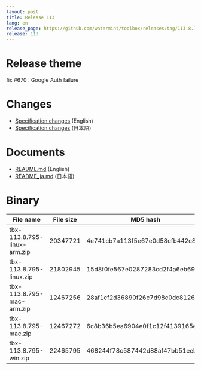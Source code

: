 ```yaml
---
layout: post
title: Release 113
lang: en
release_page: https://github.com/watermint/toolbox/releases/tag/113.8.795
release: 113
---
```


# Release theme

fix #670 : Google Auth failure

# Changes

* [Specification changes](https://github.com/watermint/toolbox/blob/113.8.795/docs/releases/changes113.md) (English)
* [Specification changes](https://github.com/watermint/toolbox/blob/113.8.795/docs/releases/changes113.md) (日本語)

# Documents

* [README.md](https://github.com/watermint/toolbox/blob/113.8.795/README.md) (English)
* [README_ja.md](https://github.com/watermint/toolbox/blob/113.8.795/README_ja.md) (日本語)

# Binary

| File name                   | File size | MD5 hash                         | SHA256 hash                                                      |
|-----------------------------|-----------|----------------------------------|------------------------------------------------------------------|
| tbx-113.8.795-linux-arm.zip | 20347721  | 4e741cb7a113f5e67e0d58cfb442c851 | 7f5d8b026d7b88af545c7775efa891554c9e05005648bcb7d16429b22ce4e038 |
| tbx-113.8.795-linux.zip     | 21802945  | 15d8f0fe567e0287283cd2f4a6eb6990 | 403b01e2a390e4be244d75eeadb87f85850d96571cc2f85a0abf724084e0cfd2 |
| tbx-113.8.795-mac-arm.zip   | 12467256  | 28af1cf2d36890f26c7d98c0dc81269c | 2bac503da09af5c31191c6e665f1c55a96e44c0123a16157d7570a7f4b5b1f9c |
| tbx-113.8.795-mac.zip       | 12467272  | 6c8b36b5ea6904e0f1c12f4139165e6c | 9e0887a5a994ee08c2ae75ab009ec7df0bae5cc1b1d11c608c26e6c9414d7adf |
| tbx-113.8.795-win.zip       | 22465795  | 468244f78c587442d88af47bb51eeb9b | 2b5d1d6cf73c9528d61fee2acc46400692c37ebfe09acaff2f454c9bd69fc1a1 |


